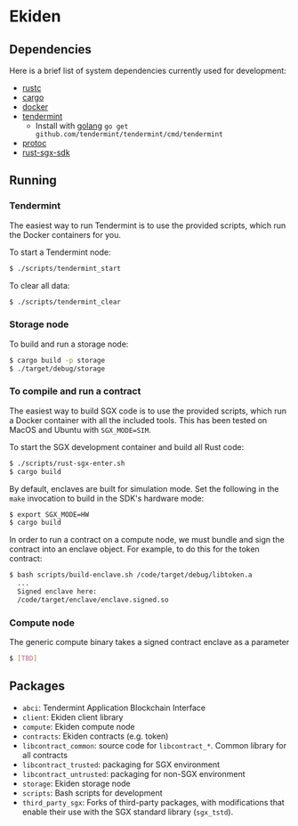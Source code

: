 # Ekiden

## Dependencies

Here is a brief list of system dependencies currently used for development:
- [rustc](https://www.rust-lang.org/en-US/)
- [cargo](http://doc.crates.io/)
- [docker](https://www.docker.com/)
- [tendermint](https://www.tendermint.com/)
  - Install with [golang](https://golang.org/) `go get github.com/tendermint/tendermint/cmd/tendermint`
- [protoc](https://github.com/google/protobuf/releases)
- [rust-sgx-sdk](https://github.com/baidu/rust-sgx-sdk)

## Running

### Tendermint

The easiest way to run Tendermint is to use the provided scripts, which run the Docker
containers for you.

To start a Tendermint node:
```bash
$ ./scripts/tendermint_start
```

To clear all data:
```bash
$ ./scripts/tendermint_clear
```

### Storage node

To build and run a storage node:
```bash
$ cargo build -p storage
$ ./target/debug/storage
```

### To compile and run a contract

The easiest way to build SGX code is to use the provided scripts, which run a Docker
container with all the included tools. This has been tested on MacOS and Ubuntu with `SGX_MODE=SIM`.

To start the SGX development container and build all Rust code:
```bash
$ ./scripts/rust-sgx-enter.sh
$ cargo build
```

By default, enclaves are built for simulation mode.
Set the following in the `make` invocation to build in the SDK's hardware mode:
```bash
$ export SGX_MODE=HW
$ cargo build
```

In order to run a contract on a compute node, we must bundle and sign the contract into an enclave object. For example, to do this for the token contract:
```bash
$ bash scripts/build-enclave.sh /code/target/debug/libtoken.a
  ...
  Signed enclave here:
  /code/target/enclave/enclave.signed.so
```

### Compute node

The generic compute binary takes a signed contract enclave as a parameter
```bash
$ [TBD]
```

## Packages
- `abci`: Tendermint Application Blockchain Interface
- `client`: Ekiden client library
- `compute`: Ekiden compute node
- `contracts`: Ekiden contracts (e.g. token)
- `libcontract_common`: source code for `libcontract_*`. Common library for all contracts
- `libcontract_trusted`: packaging for SGX environment
- `libcontract_untrusted`: packaging for non-SGX environment
- `storage`: Ekiden storage node
- `scripts`: Bash scripts for development
- `third_party_sgx`: Forks of third-party packages, with modifications that enable their use with the SGX standard library (`sgx_tstd`).
